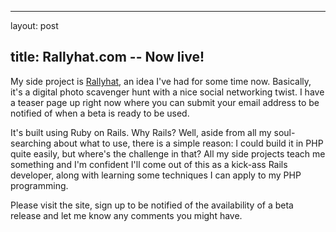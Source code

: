 <hr />

<p>layout: post</p>

<h2>title: Rallyhat.com -- Now live!</h2>

<p>My side project is <a href='http://rallyhat.com'>Rallyhat</a>, an idea I've had for some time now.  Basically, it's a digital photo scavenger hunt with a nice social networking twist.  I have a teaser page up right now where you can submit your email address to be notified of when a beta is ready to be used.</p>

<p>
It's built using Ruby on Rails.  Why Rails?  Well, aside from all my soul-searching about what to use, there is a simple reason:  I could build it in PHP quite easily, but where's the challenge in that?  All my side projects teach me something and I'm confident I'll come out of this as a kick-ass Rails developer, along with learning some techniques I can apply to my PHP programming.
</p>

<p>
Please visit the site, sign up to be notified of the availability of a beta release and let me know any comments you might have.
</p>
